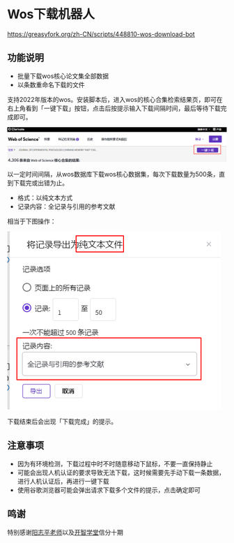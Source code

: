 # Wos下载机器人

https://greasyfork.org/zh-CN/scripts/448810-wos-download-bot

## 功能说明

- 批量下载wos核心论文集全部数据
- 以条数重命名下载的文件


支持2022年版本的wos。安装脚本后，进入wos的核心合集检索结果页，即可在右上角看到「一键下载」按钮，点击后按提示输入下载间隔时间，最后等待下载完成即可。

![usage](images/usage.png)


以一定时间间隔，从wos数据库下载wos核心数据集，每次下载数量为500条，直到下载完或出错为止。

- 格式：以纯文本方式
- 记录内容：全记录与引用的参考文献

相当于下图操作：

![usage](images/download.png)

下载结束后会出现「下载完成」的提示。


## 注意事项

- 因为有环境检测，下载过程中时不时随意移动下鼠标，不要一直保持静止
- 可能会出现人机认证的要求导致无法下载，这时候需要先手动下载一条数据，进行人机认证后，再进行一键下载
- 使用谷歌浏览器可能会弹出请求下载多个文件的提示，点击确定即可

## 鸣谢

特别感谢[阳志平老师](https://github.com/ouyangzhiping)以及[开智学堂](https://github.com/OpenMindClub)信分十期
